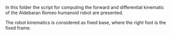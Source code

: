 In this folder the script for computing the forward and differential kinematic of the Aldebaran Romeo humanoid robot are presented.

The robot kinematics is considered as fixed base, where the right foot is the fixed frame.
